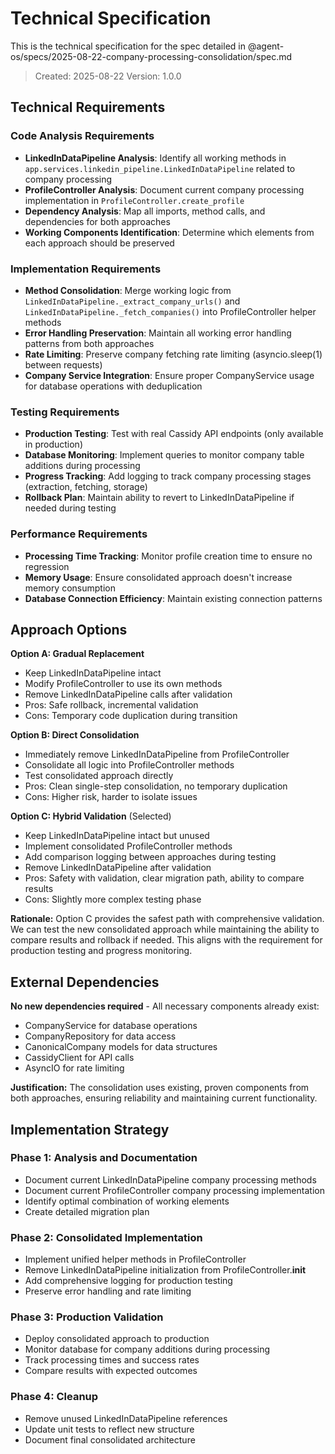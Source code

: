 # Technical Specification

This is the technical specification for the spec detailed in @agent-os/specs/2025-08-22-company-processing-consolidation/spec.md

> Created: 2025-08-22
> Version: 1.0.0

## Technical Requirements

### Code Analysis Requirements
- **LinkedInDataPipeline Analysis**: Identify all working methods in `app.services.linkedin_pipeline.LinkedInDataPipeline` related to company processing
- **ProfileController Analysis**: Document current company processing implementation in `ProfileController.create_profile`
- **Dependency Analysis**: Map all imports, method calls, and dependencies for both approaches
- **Working Components Identification**: Determine which elements from each approach should be preserved

### Implementation Requirements
- **Method Consolidation**: Merge working logic from `LinkedInDataPipeline._extract_company_urls()` and `LinkedInDataPipeline._fetch_companies()` into ProfileController helper methods
- **Error Handling Preservation**: Maintain all working error handling patterns from both approaches
- **Rate Limiting**: Preserve company fetching rate limiting (asyncio.sleep(1) between requests)
- **Company Service Integration**: Ensure proper CompanyService usage for database operations with deduplication

### Testing Requirements
- **Production Testing**: Test with real Cassidy API endpoints (only available in production)
- **Database Monitoring**: Implement queries to monitor company table additions during processing
- **Progress Tracking**: Add logging to track company processing stages (extraction, fetching, storage)
- **Rollback Plan**: Maintain ability to revert to LinkedInDataPipeline if needed during testing

### Performance Requirements
- **Processing Time Tracking**: Monitor profile creation time to ensure no regression
- **Memory Usage**: Ensure consolidated approach doesn't increase memory consumption
- **Database Connection Efficiency**: Maintain existing connection patterns

## Approach Options

**Option A: Gradual Replacement**
- Keep LinkedInDataPipeline intact
- Modify ProfileController to use its own methods
- Remove LinkedInDataPipeline calls after validation
- Pros: Safe rollback, incremental validation
- Cons: Temporary code duplication during transition

**Option B: Direct Consolidation** 
- Immediately remove LinkedInDataPipeline from ProfileController
- Consolidate all logic into ProfileController methods
- Test consolidated approach directly
- Pros: Clean single-step consolidation, no temporary duplication
- Cons: Higher risk, harder to isolate issues

**Option C: Hybrid Validation** (Selected)
- Keep LinkedInDataPipeline intact but unused
- Implement consolidated ProfileController methods
- Add comparison logging between approaches during testing
- Remove LinkedInDataPipeline after validation
- Pros: Safety with validation, clear migration path, ability to compare results
- Cons: Slightly more complex testing phase

**Rationale:** Option C provides the safest path with comprehensive validation. We can test the new consolidated approach while maintaining the ability to compare results and rollback if needed. This aligns with the requirement for production testing and progress monitoring.

## External Dependencies

**No new dependencies required** - All necessary components already exist:
- CompanyService for database operations
- CompanyRepository for data access  
- CanonicalCompany models for data structures
- CassidyClient for API calls
- AsyncIO for rate limiting

**Justification:** The consolidation uses existing, proven components from both approaches, ensuring reliability and maintaining current functionality.

## Implementation Strategy

### Phase 1: Analysis and Documentation
- Document current LinkedInDataPipeline company processing methods
- Document current ProfileController company processing implementation
- Identify optimal combination of working elements
- Create detailed migration plan

### Phase 2: Consolidated Implementation
- Implement unified helper methods in ProfileController
- Remove LinkedInDataPipeline initialization from ProfileController.__init__
- Add comprehensive logging for production testing
- Preserve error handling and rate limiting

### Phase 3: Production Validation
- Deploy consolidated approach to production
- Monitor database for company additions during processing
- Track processing times and success rates
- Compare results with expected outcomes

### Phase 4: Cleanup
- Remove unused LinkedInDataPipeline references
- Update unit tests to reflect new structure
- Document final consolidated architecture
